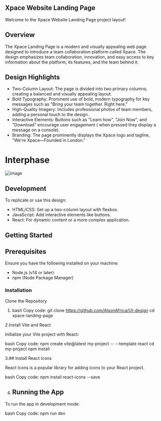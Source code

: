 ## Xpace Website Landing Page
Welcome to the Xpace Website Landing Page project layout!
## Overview
The Xpace Landing Page is a modern and visually appealing web page designed to introduce a team collaboration platform called Xpace. The design emphasizes team collaboration, innovation, and easy access to key information about the platform, its features, and the team behind it.
## Design Highlights
* Two-Column Layout: The page is divided into two primary columns, creating a balanced and visually appealing layout.
* Bold Typography: Prominent use of bold, modern typography for key messages such as "Bring your team together. Right here."
* High-Quality Imagery: Includes professional photos of team members, adding a personal touch to the design.
* Interactive Elements: Buttons such as "Learn how", "Join Now", and "Download" encourage user engagement ( when pressed they display a message on a console).
* Branding: The page prominently displays the Xpace logo and tagline, "We're Xpace—Founded in London."

# Interphase
![image](https://github.com/user-attachments/assets/311ddb41-898c-489b-91e3-767d62047891)


## Development
To replicate or use this design:

* HTML/CSS: Set up a two-column layout with flexbox.
* JavaScript: Add interactive elements like buttons.
* React: For dynamic content or a more complex application.
## Getting Started
## Prerequisites
Ensure you have the following installed on your machine:

* Node.js (v14 or later)
* npm (Node Package Manager)

### Installation
Clone the Repository

1. bash
Copy code:
git clone https://github.com/AlsonAfrica/UI-design
cd xpace-landing-page

2.Install Vite and React

Initialize your Vite project with React:

bash
Copy code:
npm create vite@latest my-project -- --template react
cd my-project
npm install

3.## Install React Icons

React Icons is a popular library for adding icons to your React project.

bash
Copy code:
npm install react-icons --save

4. ## Running the App
To run the app in development mode:

bash
Copy code:
npm run dev
